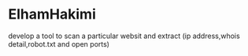 # ElhamHakimi
develop a tool to scan a particular websit and extract (ip address,whois detail,robot.txt and open ports) 
